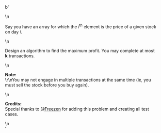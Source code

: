 b'<div class="question-description">\n<p><p>Say you have an array for which the <i>i</i><sup>th</sup> element is the price of a given stock on day <i>i</i>.</p>\n<p>Design an algorithm to find the maximum profit. You may complete at most <b>k</b> transactions.</p>\n<p><b>Note:</b><br/>\r\nYou may not engage in multiple transactions at the same time (ie, you must sell the stock before you buy again).</p>\n<p><b>Credits:</b><br/>Special thanks to <a href="https://oj.leetcode.com/discuss/user/Freezen">@Freezen</a> for adding this problem and creating all test cases.</p></p>\n</div>'